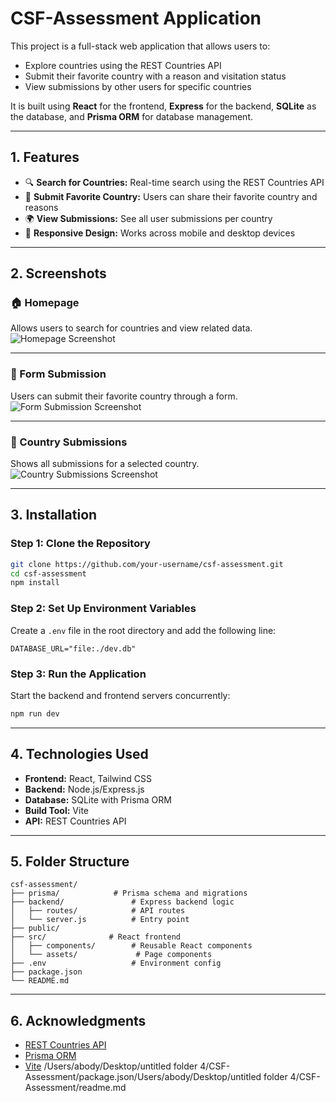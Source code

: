 # CSF-Assessment Application

This project is a full-stack web application that allows users to:

- Explore countries using the REST Countries API
- Submit their favorite country with a reason and visitation status
- View submissions by other users for specific countries

It is built using **React** for the frontend, **Express** for the backend, **SQLite** as the database, and **Prisma ORM** for database management.

---

## 1. Features

- 🔍 **Search for Countries:** Real-time search using the REST Countries API  
- 📝 **Submit Favorite Country:** Users can share their favorite country and reasons  
- 🌍 **View Submissions:** See all user submissions per country  
- 📱 **Responsive Design:** Works across mobile and desktop devices  

---

## 2. Screenshots

### 🏠 Homepage  
Allows users to search for countries and view related data.  
![Homepage Screenshot](https://github.com/user-attachments/assets/356c9d52-d682-4062-8452-6f5a020d89ed)

---

### 📝 Form Submission  
Users can submit their favorite country through a form.  
![Form Submission Screenshot](https://github.com/user-attachments/assets/6b8430e2-a893-4256-a7b7-ef46563aea1f)

---

### 📄 Country Submissions  
Shows all submissions for a selected country.  
![Country Submissions Screenshot](https://github.com/user-attachments/assets/53c950b4-3206-4809-bfea-d17d0cd3c2b1)

---

## 3. Installation

### Step 1: Clone the Repository

```bash
git clone https://github.com/your-username/csf-assessment.git
cd csf-assessment
npm install
```

### Step 2: Set Up Environment Variables

Create a `.env` file in the root directory and add the following line:

```env
DATABASE_URL="file:./dev.db"
```

### Step 3: Run the Application

Start the backend and frontend servers concurrently:

```bash
npm run dev
```

---

## 4. Technologies Used
- **Frontend:** React, Tailwind CSS  
- **Backend:** Node.js/Express.js
- **Database:** SQLite with Prisma ORM  
- **Build Tool:** Vite  
- **API:** REST Countries API

---

## 5. Folder Structure

```
csf-assessment/
├── prisma/            # Prisma schema and migrations
├── backend/               # Express backend logic
│   ├── routes/            # API routes
│   └── server.js          # Entry point
├── public/
├── src/              # React frontend
│   ├── components/        # Reusable React components
│   └── assets/             # Page components
├── .env                   # Environment config
├── package.json
└── README.md
```

---

## 6. Acknowledgments

- [REST Countries API](https://restcountries.com/)
- [Prisma ORM](https://www.prisma.io/)
- [Vite](https://vitejs.dev/)
/Users/abody/Desktop/untitled folder 4/CSF-Assessment/package.json/Users/abody/Desktop/untitled folder 4/CSF-Assessment/readme.md